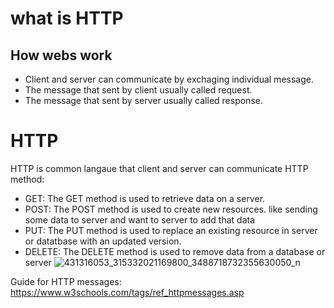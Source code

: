 # what is HTTP

## How webs work
- Client and server can communicate by exchaging individual message.
- The message that sent by client usually called request.
- The message that sent by server usually called response.

# HTTP
HTTP is common langaue that client and server can communicate
HTTP method:
- GET: The GET method is used to retrieve data on a server.
- POST: The POST method is used to create new resources. like sending some data to server and want to server to add that data
- PUT: The PUT method is used to replace an existing resource in server or datatbase with an updated version.
- DELETE: The DELETE method is used to remove data from a database or server
![431316053_315332021169800_3488718732355630050_n](https://github.com/FordPipatkittikul/web-dev-learning/assets/121902625/fe2a2da2-98f3-4a1c-9de4-fd4534539567)

Guide for HTTP messages: https://www.w3schools.com/tags/ref_httpmessages.asp
